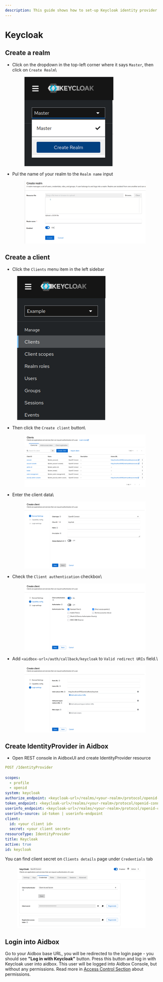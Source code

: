 ```yaml
---
description: This guide shows how to set-up Keycloak identity provider with Aidbox
---
```


# Keycloak

## Create a realm

*   Click on the dropdown in the top-left corner where it says `Master`, then click on `Create Realm`\\

    <figure><img src="../../.gitbook/assets/image (1) (1) (2) (1).png" alt=""><figcaption></figcaption></figure>
*   Pul the name of your realm to the `Realm name` input

    <figure><img src="../../.gitbook/assets/image (6) (2) (1).png" alt=""><figcaption></figcaption></figure>

## Create a client

* Click the `Clients` menu item in the left sidebar

<figure><img src="../../.gitbook/assets/image (8) (1) (1).png" alt=""><figcaption></figcaption></figure>

*   Then click the `Create client` button\\

    <figure><img src="../../.gitbook/assets/image (3) (1).png" alt=""><figcaption></figcaption></figure>
*   Enter the client data\\

    <figure><img src="../../.gitbook/assets/image (4) (1).png" alt=""><figcaption></figcaption></figure>
*   Check the `Client authentication` checkbox\\

    <figure><img src="../../.gitbook/assets/image (5) (1).png" alt=""><figcaption></figcaption></figure>
*   Add `<aidbox-url>/auth/callback/keycloak` to `Valid redirect URIs` field.\\

    <figure><img src="../../.gitbook/assets/image (6) (1).png" alt=""><figcaption></figcaption></figure>

## Create IdentityProvider in Aidbox

* Open REST console in AidboxUI and create IdentityProvider resource

```yaml
POST /IdentityProvider

scopes:
  - profile
  - openid
system: keycloak
authorize_endpoint: <keycloak-url>/realms/<your-realm>/protocol/openid-connect/auth
token_endpoint: <keycloak-url>/realms/<your-realm>/protocol/openid-connect/token
userinfo_endpoint: <keycloak-url>/realms/<your-realm>/protocol/openid-connect/userinfo
userinfo-source: id-token | userinfo-endpoint
client:
  id: <your client id>
  secret: <your client secret>
resourceType: IdentityProvider
title: Keycloak
active: true
id: keycloak
```

You can find client secret on `Clients details` page under `Credentials` tab

<figure><img src="../../.gitbook/assets/image (7) (1).png" alt=""><figcaption></figcaption></figure>

## Login into Aidbox

Go to your Aidbox base URL, you will be redirected to the login page - you should see **"Log in with Keycloak"** button. Press this button and log in with Keycloak user into aidbox. This user will be logged into Aidbox Console, but without any permissions. Read more in [Access Control Section](../security/) about permissions.
